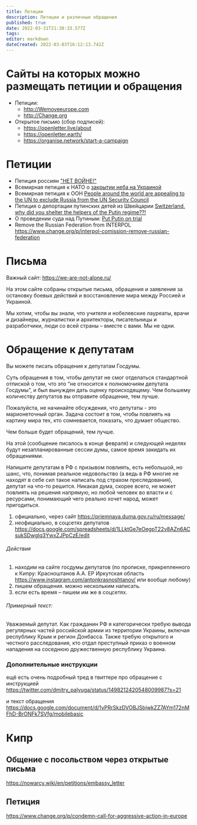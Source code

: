```yaml
---
title: Петиции
description: Петиции и различные обращения
published: true
date: 2022-03-31T21:38:33.577Z
tags: 
editor: markdown
dateCreated: 2022-03-03T16:12:13.742Z
---
```


# Сайты на которых можно размещать петиции и обращения
* Петиции:
	* http://Wemoveeurope.com
	* http://Change.org
* Открытое письмо (сбор подписей):
	* https://openletter.live/about
  * https://openletter.earth/
  * https://organise.network/start-a-campaign

# Петиции
* Петиция россиян ["НЕТ ВОЙНЕ!"](https://www.change.org/p/%D0%BE%D1%81%D1%82%D0%B0%D0%BD%D0%BE%D0%B2%D0%B8%D1%82%D1%8C-%D0%B2%D0%BE%D0%B9%D0%BD%D1%83-%D1%81-%D1%83%D0%BA%D1%80%D0%B0%D0%B8%D0%BD%D0%BE%D0%B9-2ce0a2d7-b957-4e23-981a-c67a26e2b0b7)
* Всемирная петиция к НАТО о [закрытии неба на Украиной](https://www.openpetition.eu/petition/online/people-around-the-world-ask-nato-to-close-the-airspace-over-ukraine)
* Всемирная петиция к ООН [People around the world are appealing to the UN to exclude Russia from the UN Security Council ](https://www.openpetition.eu/petition/online/people-around-the-world-are-appealing-to-the-un-to-exclude-russia-from-the-un-security-council)
* Петиция о депортации путинских детей из Швейцарии [Switzerland, why did you shelter the helpers of the Putin regime??! ](https://www.change.org/p/martin-hilti-schweiz-warum-hast-du-die-helfer-des-putin-regimes-unterschlupf-genommen?utm_content=cl_sharecopy_32652825_ru-RU%3A3&recruiter=1257362203&recruited_by_id=06900060-a304-11ec-bf47-254789e3e16c&utm_source=share_petition&utm_medium=copylink&utm_campaign=psf_combo_share_initial&utm_term=752ca548db5c402b9ae3d3e1e2192687&share_bandit_exp=initial-32652825-en-US)
* О проведении суда над Путиным: [Put Putin on trial](https://secure.avaaz.org/campaign/en/prosecute_putin_loc/?foRWdhb)
* Remove the Russian Federation from INTERPOL https://www.change.org/p/interpol-comission-remove-russian-federation

# Письма
Важный сайт: https://we-are-not-alone.ru/

На этом сайте собраны открытые письма, обращения и заявления за остановку боевых действий и восстановление мира между Россией и Украиной. 

Мы хотим, чтобы вы знали, что учителя и нобелевские лауреаты, врачи и дизайнеры, журналистки и архитекторы,  писательницы и разработчики, люди со всей страны – вместе с вами. Мы не одни.

# Обращение к депутатам

Вы можете писать обращения к депутатам Госдумы.

Суть обращения в том, чтобы депутат не смог отделаться стандартной отпиской о том, что это “не относится к полномочиям депутата Госдумы”, и был вынужден дать оценку происходящему. Чем большему количеству депутатов вы отправите обращение, тем лучше.

Пожалуйста, не начинайте обсуждения, что депутаты - это марионеточный орган. Задача состоит в том, чтобы повлиять на картину мира тех, кто сомневается, показать, что думает общество.

Чем больше будет обращений, тем лучше.

На этой (сообщение писалось в конце февраля) и следующей неделях будут незапланированные сессии думы, самое время закидать их обращениями.

Напишите депутатам в РФ с призывом повлиять, есть небольшой, но шанс, что, понимая реальное недовольство (а ведь в РФ многие не находят в себе сил такое написать под страхом преследования), депутат на что-то решится. Никакая дума, скорее всего, не может повлиять на решения напрямую, но любой человек во власти и с ресурсами, понимающий чего реально хочет народ, может пригодиться.

1. официально, через сайт https://priemnaya.duma.gov.ru/ru/message/
1. неофициально, в соцсетях депутатов https://docs.google.com/spreadsheets/d/1LLktGe7eOegpT22v8AZn6ACsukSDwgIq3YwxZJPpCzE/edit

###### Действия
1. находим на сайте госдумы депутатов (по прописке, прикрепленного к Кипру: Красноштанов А.А.  ЕР  Иркутская область  https://www.instagram.com/antonkrasnoshtanov/ или вообще любому)
2. пишем обращения. можно нескольким написать.
3. если есть время – пишем им же в соцсетях.

###### Примерный текст:
Уважаемый депутат. Как гражданин РФ я категорически требую вывода регулярных частей российской армии из территории Украины, включая республику Крым и регион Донбасса. Также требую открытого и честного расследования, кто отдал преступный приказ о военном нападения на соседнюю дружественную республику Украина.

### Дополнительные инструкции
ещё есть очень подробный тред в твиттере про обращение с инструкцией
https://twitter.com/dmitry_palyuga/status/1498212420548009987?s=21

и текст обращения
https://docs.google.com/document/d/1yPRrSkzDVOBJSbjwkZZ7AYm172nMFhD-BrONFk7SVfg/mobilebasic

# Кипр
## Общение с посольством через открытые письма
https://nowarcy.wiki/en/petitions/embassy_letter
## Петиция
https://www.change.org/p/condemn-call-for-aggressive-action-in-europe